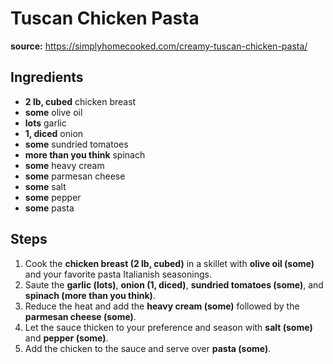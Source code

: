 # Tuscan Chicken Pasta

**source:** https://simplyhomecooked.com/creamy-tuscan-chicken-pasta/  

## Ingredients
- **2 lb, cubed** chicken breast
- **some** olive oil
- **lots** garlic
- **1, diced** onion
- **some** sundried tomatoes
- **more than you think** spinach
- **some** heavy cream
- **some** parmesan cheese
- **some** salt
- **some** pepper
- **some** pasta

## Steps
1. Cook the **chicken breast (2 lb, cubed)** in a skillet with **olive oil (some)** and your favorite pasta Italianish seasonings.
2. Saute the **garlic (lots)**, **onion (1, diced)**, **sundried tomatoes (some)**, and **spinach (more than you think)**.
3. Reduce the heat and add the **heavy cream (some)** followed by the **parmesan cheese (some)**.
4. Let the sauce thicken to your preference and season with **salt (some)** and **pepper (some)**.
5. Add the chicken to the sauce and serve over **pasta (some)**.
